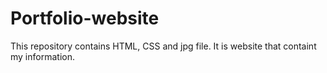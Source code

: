 # Portfolio-website
This repository contains HTML, CSS and jpg file.
It is website that containt my information.
